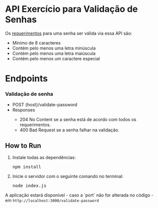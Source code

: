 # API Exercício para Validação de Senhas 
Os <a href="https://github.com/EllyanF/password-validation">requerimentos</a> para uma senha ser válida via essa API são: 
<ul>
  <li>Mínimo de 8 caracteres</li>
  <li>Contém pelo menos uma letra minúscula</li>
  <li>Contém pelo menos uma letra maiúscula</li>
  <li>Contém pelo menos um caractere especial</li>
</ul>

# Endpoints
<h3>Validação de senha</h3>
<ul>
  <li>POST {host}/validate-password</li>
  <li>Responses</li>
  <ul>
    <li>204 No Content se a senha está de acordo com todos os requerimentos.</li>
    <li>400 Bad Request se a senha falhar na validação.</li>
  </ul>
</ul>

## How to Run
<ol>
  <li>Instale todas as dependências: <pre>npm install</pre></li>
  <li>Inicie o servidor com o seguinte comando no terminal: <pre>node index.js</pre></li>
</ol>
A aplicação estará disponível - caso a `port` não for alterada no código - em <code>http://localhost:3000/validate-password</code>
